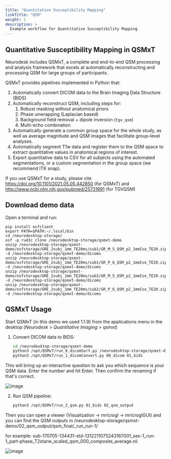 ```yaml
---
title: "Quantitative Susceptibility Mapping"
linkTitle: "QSM"
weight: 1
description: >
  Example workflow for Quantitative Susceptibility Mapping
---
```


## Quantitative Susceptibility Mapping in QSMxT

Neurodesk includes QSMxT, a complete and end-to-end QSM processing and analysis framework that excels at automatically reconstructing and processing QSM for large groups of participants. 

QSMxT provides pipelines implemented in Python that:

1. Automatically convert DICOM data to the Brain Imaging Data Structure (BIDS)
2. Automatically reconstruct QSM, including steps for:
   1. Robust masking without anatomical priors
   2. Phase unwrapping (Laplacian based)
   3. Background field removal + dipole inversion (`tgv_qsm`)
   4. Multi-echo combination
3. Automatically generate a common group space for the whole study, as well as average magnitude and QSM images that facilitate group-level analyses.
4. Automatically segment T1w data and register them to the QSM space to extract quantitative values in anatomical regions of interest.
5. Export quantitative data to CSV for all subjects using the automated segmentations, or a custom segmentation in the group space (we recommend ITK snap).

If you use QSMxT for a study, please cite https://doi.org/10.1101/2021.05.05.442850 (for QSMxT) and http://www.ncbi.nlm.nih.gov/pubmed/25731991 (for TGVQSM)



## Download demo data
Open a terminal and run:
```
pip install osfclient
export PATH=$PATH:~/.local/bin
cd /neurodesktop-storage/
osf -p ru43c clone /neurodesktop-storage/qsmxt-demo
unzip /neurodesktop-storage/qsmxt-demo/osfstorage/GRE_2subj_1mm_TE20ms/sub1/GR_M_5_QSM_p2_1mmIso_TE20.zip -d /neurodesktop-storage/qsmxt-demo/dicoms
unzip /neurodesktop-storage/qsmxt-demo/osfstorage/GRE_2subj_1mm_TE20ms/sub1/GR_P_6_QSM_p2_1mmIso_TE20.zip -d /neurodesktop-storage/qsmxt-demo/dicoms
unzip /neurodesktop-storage/qsmxt-demo/osfstorage/GRE_2subj_1mm_TE20ms/sub2/GR_M_5_QSM_p2_1mmIso_TE20.zip -d /neurodesktop-storage/qsmxt-demo/dicoms
unzip /neurodesktop-storage/qsmxt-demo/osfstorage/GRE_2subj_1mm_TE20ms/sub2/GR_P_6_QSM_p2_1mmIso_TE20.zip -d /neurodesktop-storage/qsmxt-demo/dicoms
```

## QSMxT Usage
Start QSMxT (in this demo we used 1.1.9) from the applications menu in the desktop (*Neurodesk* > *Quantitative Imaging* > *qsmxt*)

1. Convert DICOM data to BIDS:
    ```bash
    cd /neurodesktop-storage/qsmxt-demo
    python3 /opt/QSMxT/run_0_dicomSort.py /neurodesktop-storage/qsmxt-demo/dicoms 00_dicom
    python3 /opt/QSMxT/run_1_dicomConvert.py 00_dicom 01_bids
    ```
    
This will bring up an interactive question to ask you which sequence is your QSM data. Enter the number and hit Enter. Then confirm the renaming if that's correct.

![image](https://user-images.githubusercontent.com/4021595/155101275-958feeb4-092e-4220-b443-d2aa3cc18133.png)


2. Run QSM pipeline:
    ```bash
    python3 /opt/QSMxT/run_2_qsm.py 01_bids 02_qsm_output
    ```
Then you can open a viewer (Visualization -> mricrogl -> mricroglGUI) and you can find the QSM outputs in /neurodesktop-storage/qsmxt-demo/02_qsm_output/qsm_final/_run_run-1/

for example: sub-170705-134431-std-1312211075243167001_ses-1_run-1_part-phase_T2starw_scaled_qsm_000_composite_average.nii

![image](https://user-images.githubusercontent.com/4021595/155106388-72a691a4-c0a4-4cc6-a2ac-c9271888b82d.png)
